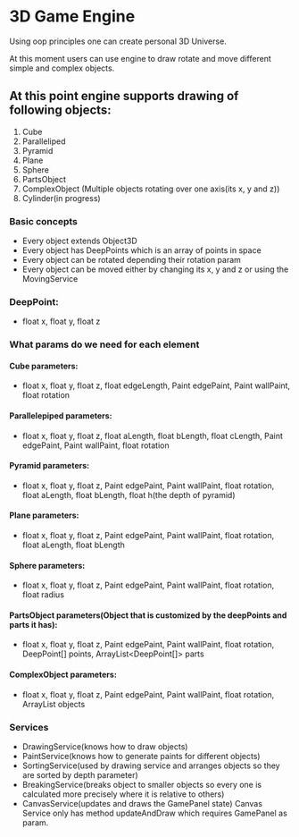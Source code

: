 # 3D Game Engine
Using oop principles one can create personal 3D Universe.

At this moment users can use engine to draw rotate and move different simple and complex objects.

## At this point engine supports drawing of following objects:

1. Cube
2. Paralleliped
3. Pyramid
4. Plane
5. Sphere
6. PartsObject
7. ComplexObject (Multiple objects rotating over one axis(its x, y and z))
8. Cylinder(in progress)

### Basic concepts
- Every object extends Object3D
- Every object has DeepPoints which is an array of points in space
- Every object can be rotated depending their rotation param
- Every object can be moved either by changing its x, y and z or using the MovingService

### DeepPoint:
- float x, float y, float z

### What params do we need for each element
#### Cube parameters:
- float x, float y, float z, float edgeLength, Paint edgePaint, Paint wallPaint, float rotation
#### Parallelepiped parameters:
- float x, float y, float z, float aLength, float bLength, float cLength, Paint edgePaint, Paint wallPaint, float rotation
#### Pyramid parameters:
- float x, float y, float z, Paint edgePaint, Paint wallPaint, float rotation, float aLength, float bLength, float h(the depth of pyramid)
#### Plane parameters:
- float x, float y, float z, Paint edgePaint, Paint wallPaint, float rotation, float aLength, float bLength
#### Sphere parameters:
- float x, float y, float z, Paint edgePaint, Paint wallPaint, float rotation, float radius
#### PartsObject parameters(Object that is customized by the deepPoints and parts it has):
- float x, float y, float z, Paint edgePaint, Paint wallPaint, float rotation, DeepPoint[] points, ArrayList<DeepPoint[]> parts
#### ComplexObject parameters:
- float x, float y, float z, Paint edgePaint, Paint wallPaint, float rotation, ArrayList<Object3D> objects

### Services
- DrawingService(knows how to draw objects)
- PaintService(knows how to generate paints for different objects)
- SortingService(used by drawing service and arranges objects so they are sorted by depth parameter)
- BreakingService(breaks object to smaller objects so every one is calculated more precisely where it is relative to others)
- CanvasService(updates and draws the GamePanel state)
Canvas Service only has method updateAndDraw which requires GamePanel as param.
